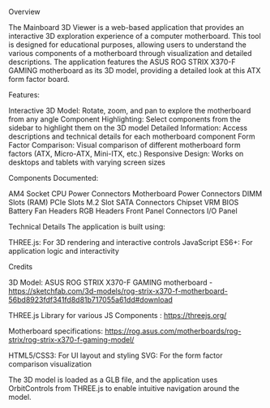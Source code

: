 Overview

The Mainboard 3D Viewer is a web-based application that provides an interactive 3D exploration experience of a computer motherboard. This tool is designed for educational purposes, allowing users to understand the various components of a motherboard through visualization and detailed descriptions.
The application features the ASUS ROG STRIX X370-F GAMING motherboard as its 3D model, providing a detailed look at this ATX form factor board.


Features:

Interactive 3D Model: Rotate, zoom, and pan to explore the motherboard from any angle
Component Highlighting: Select components from the sidebar to highlight them on the 3D model
Detailed Information: Access descriptions and technical details for each motherboard component
Form Factor Comparison: Visual comparison of different motherboard form factors (ATX, Micro-ATX, Mini-ITX, etc.)
Responsive Design: Works on desktops and tablets with varying screen sizes

Components Documented:

AM4 Socket
CPU Power Connectors
Motherboard Power Connectors
DIMM Slots (RAM)
PCIe Slots
M.2 Slot
SATA Connectors
Chipset
VRM
BIOS Battery
Fan Headers
RGB Headers
Front Panel Connectors
I/O Panel

Technical Details
The application is built using:

THREE.js: For 3D rendering and interactive controls
JavaScript ES6+: For application logic and interactivity






Credits

3D Model: ASUS ROG STRIX X370-F GAMING motherboard - https://sketchfab.com/3d-models/rog-strix-x370-f-motherboard-56bd8923fdf341fd8d81b717055a61dd#download

THREE.js Library for various JS Components : https://threejs.org/

Motherboard specifications: https://rog.asus.com/motherboards/rog-strix/rog-strix-x370-f-gaming-model/

HTML5/CSS3: For UI layout and styling
SVG: For the form factor comparison visualization

The 3D model is loaded as a GLB file, and the application uses OrbitControls from THREE.js to enable intuitive navigation around the model.

